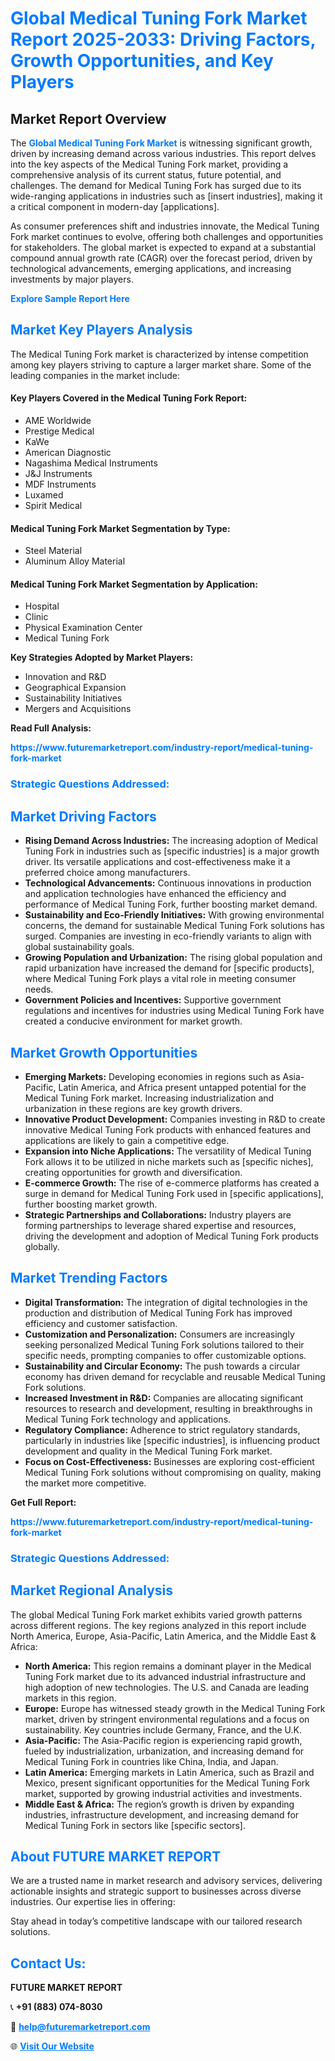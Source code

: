 <h1 style="color: #007BFF;">Global Medical Tuning Fork Market Report 2025-2033: Driving Factors, Growth Opportunities, and Key Players</h1>

<section id="overview">
<h2>Market Report Overview</h2>
<p>The <a href="https://www.futuremarketreport.com/industry-report/medical-tuning-fork-market" style="color: #007BFF; text-decoration: none;"><strong>Global Medical Tuning Fork Market</strong></a> is witnessing significant growth, driven by increasing demand across various industries. This report delves into the key aspects of the Medical Tuning Fork market, providing a comprehensive analysis of its current status, future potential, and challenges. The demand for Medical Tuning Fork has surged due to its wide-ranging applications in industries such as [insert industries], making it a critical component in modern-day [applications].</p>
<p>As consumer preferences shift and industries innovate, the Medical Tuning Fork market continues to evolve, offering both challenges and opportunities for stakeholders. The global market is expected to expand at a substantial compound annual growth rate (CAGR) over the forecast period, driven by technological advancements, emerging applications, and increasing investments by major players.</p>
</section>

<section id="overview">
<p><a href="https://www.futuremarketreport.com/request-sample/reportId=124953" style="color: #007BFF; text-decoration: none;"><strong>Explore Sample Report Here</strong></a></p>
</section>

<section id="key-players">
<h2 style="color: #007BFF;">Market Key Players Analysis</h2>
<p>The Medical Tuning Fork market is characterized by intense competition among key players striving to capture a larger market share. Some of the leading companies in the market include:</p>
<h4>Key Players Covered in the Medical Tuning Fork Report:</h4>
<ul><li>AME Worldwide</li><li>Prestige Medical</li><li>KaWe</li><li>American Diagnostic</li><li>Nagashima Medical Instruments</li><li>J&amp;J Instruments</li><li>MDF Instruments</li><li>Luxamed</li><li>Spirit Medical</li></ul>
<h4>Medical Tuning Fork Market Segmentation by Type:</h4>
<ul><li>Steel Material</li><li>Aluminum Alloy Material</li></ul>

<h4>Medical Tuning Fork Market Segmentation by Application:</h4>
<ul><li>Hospital</li><li>Clinic</li><li>Physical Examination Center</li><li>Medical Tuning Fork</li></ul>
<p><strong>Key Strategies Adopted by Market Players:</strong></p>
<ul>
<li>Innovation and R&D</li>
<li>Geographical Expansion</li>
<li>Sustainability Initiatives</li>
<li>Mergers and Acquisitions</li>
</ul>
</section>

<section>
<p><strong>Read Full Analysis: </strong></p><a href="https://www.futuremarketreport.com/industry-report/medical-tuning-fork-market" style="color: #007BFF; text-decoration: none;"><strong>https://www.futuremarketreport.com/industry-report/medical-tuning-fork-market</strong></a>
<h3 style="color: #007BFF;">Strategic Questions Addressed:</h3>
</section>

<section id="driving-factors">
<h2 style="color: #007BFF;">Market Driving Factors</h2>
<ul>
<li><strong>Rising Demand Across Industries:</strong> The increasing adoption of Medical Tuning Fork in industries such as [specific industries] is a major growth driver. Its versatile applications and cost-effectiveness make it a preferred choice among manufacturers.</li>
<li><strong>Technological Advancements:</strong> Continuous innovations in production and application technologies have enhanced the efficiency and performance of Medical Tuning Fork, further boosting market demand.</li>
<li><strong>Sustainability and Eco-Friendly Initiatives:</strong> With growing environmental concerns, the demand for sustainable Medical Tuning Fork solutions has surged. Companies are investing in eco-friendly variants to align with global sustainability goals.</li>
<li><strong>Growing Population and Urbanization:</strong> The rising global population and rapid urbanization have increased the demand for [specific products], where Medical Tuning Fork plays a vital role in meeting consumer needs.</li>
<li><strong>Government Policies and Incentives:</strong> Supportive government regulations and incentives for industries using Medical Tuning Fork have created a conducive environment for market growth.</li>
</ul>
</section>

<section id="growth-opportunities">
<h2 style="color: #007BFF;">Market Growth Opportunities</h2>
<ul>
<li><strong>Emerging Markets:</strong> Developing economies in regions such as Asia-Pacific, Latin America, and Africa present untapped potential for the Medical Tuning Fork market. Increasing industrialization and urbanization in these regions are key growth drivers.</li>
<li><strong>Innovative Product Development:</strong> Companies investing in R&D to create innovative Medical Tuning Fork products with enhanced features and applications are likely to gain a competitive edge.</li>
<li><strong>Expansion into Niche Applications:</strong> The versatility of Medical Tuning Fork allows it to be utilized in niche markets such as [specific niches], creating opportunities for growth and diversification.</li>
<li><strong>E-commerce Growth:</strong> The rise of e-commerce platforms has created a surge in demand for Medical Tuning Fork used in [specific applications], further boosting market growth.</li>
<li><strong>Strategic Partnerships and Collaborations:</strong> Industry players are forming partnerships to leverage shared expertise and resources, driving the development and adoption of Medical Tuning Fork products globally.</li>
</ul>
</section>

<section id="trending-factors">
<h2 style="color: #007BFF;">Market Trending Factors</h2>
<ul>
<li><strong>Digital Transformation:</strong> The integration of digital technologies in the production and distribution of Medical Tuning Fork has improved efficiency and customer satisfaction.</li>
<li><strong>Customization and Personalization:</strong> Consumers are increasingly seeking personalized Medical Tuning Fork solutions tailored to their specific needs, prompting companies to offer customizable options.</li>
<li><strong>Sustainability and Circular Economy:</strong> The push towards a circular economy has driven demand for recyclable and reusable Medical Tuning Fork solutions.</li>
<li><strong>Increased Investment in R&D:</strong> Companies are allocating significant resources to research and development, resulting in breakthroughs in Medical Tuning Fork technology and applications.</li>
<li><strong>Regulatory Compliance:</strong> Adherence to strict regulatory standards, particularly in industries like [specific industries], is influencing product development and quality in the Medical Tuning Fork market.</li>
<li><strong>Focus on Cost-Effectiveness:</strong> Businesses are exploring cost-efficient Medical Tuning Fork solutions without compromising on quality, making the market more competitive.</li>
</ul>
</section>

<section>
<p><strong>Get Full Report: </strong></p><a href="https://www.futuremarketreport.com/industry-report/medical-tuning-fork-market" style="color: #007BFF; text-decoration: none;"><strong>https://www.futuremarketreport.com/industry-report/medical-tuning-fork-market</strong></a>
<h3 style="color: #007BFF;">Strategic Questions Addressed:</h3>
</section>


<section id="regional-analysis">
<h2 style="color: #007BFF;">Market Regional Analysis</h2>
<p>The global Medical Tuning Fork market exhibits varied growth patterns across different regions. The key regions analyzed in this report include North America, Europe, Asia-Pacific, Latin America, and the Middle East & Africa:</p>
<ul>
<li><strong>North America:</strong> This region remains a dominant player in the Medical Tuning Fork market due to its advanced industrial infrastructure and high adoption of new technologies. The U.S. and Canada are leading markets in this region.</li>
<li><strong>Europe:</strong> Europe has witnessed steady growth in the Medical Tuning Fork market, driven by stringent environmental regulations and a focus on sustainability. Key countries include Germany, France, and the U.K.</li>
<li><strong>Asia-Pacific:</strong> The Asia-Pacific region is experiencing rapid growth, fueled by industrialization, urbanization, and increasing demand for Medical Tuning Fork in countries like China, India, and Japan.</li>
<li><strong>Latin America:</strong> Emerging markets in Latin America, such as Brazil and Mexico, present significant opportunities for the Medical Tuning Fork market, supported by growing industrial activities and investments.</li>
<li><strong>Middle East & Africa:</strong> The region’s growth is driven by expanding industries, infrastructure development, and increasing demand for Medical Tuning Fork in sectors like [specific sectors].</li>
</ul>
</section>

<footer>
<h2 style="color: #007BFF;">About FUTURE MARKET REPORT</h2>
<p>We are a trusted name in market research and advisory services, delivering actionable insights and strategic support to businesses across diverse industries. Our expertise lies in offering:</p>

<p>Stay ahead in today’s competitive landscape with our tailored research solutions.</p>

<h2 style="color: #007BFF;">Contact Us:</h2>
<p><strong>FUTURE MARKET REPORT</strong></p>
<p>📞 <strong>+91 (883) 074-8030</strong></p>
<p>📧 <strong><a href="mailto:help@futuremarketreport.com" style="color: #007BFF;">help@futuremarketreport.com</a></strong></p>
<p>🌐 <strong><a href="https://www.futuremarketreport.com/" style="color: #007BFF;">Visit Our Website</a></strong></p>
</footer>